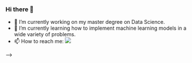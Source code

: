 ### Hi there 👋

- 🔭 I’m currently working on my master degree on Data Science.
- 🌱 I’m currently learning how to implement machine learning models in a wide variety of problems.
- 📫 How to reach me: 
[![](https://user-images.githubusercontent.com/127853800/225000248-38d4f415-d30c-4ce1-a47c-4c973ff99cbd.png)](https://www.linkedin.com/in/javier-l%C3%B3pez-mart%C3%ADnez-773977240/)

-->
